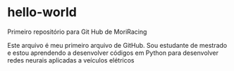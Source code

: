 # hello-world
Primeiro repositório para Git Hub de MoriRacing

Este arquivo é meu primeiro arquivo de GitHub.
Sou estudante de mestrado e estou aprendendo a desenvolver códigos em Python para desenvolver redes neurais aplicadas a veículos elétricos


